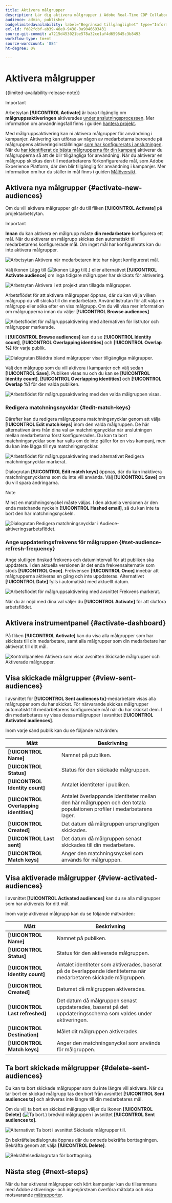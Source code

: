 ```yaml
---
title: Aktivera målgrupper
description: Lär dig aktivera målgrupper i Adobe Real-Time CDP Collaboration.
audience: admin, publisher
badgelimitedavailability: label="Begränsad tillgänglighet" type="Informative" url="https://helpx.adobe.com/se/legal/product-descriptions/real-time-customer-data-platform-collaboration.html newtab=true"
exl-id: fd82fcbf-ab39-48e0-9438-0a9046693431
source-git-commit: a7215d453021be578a32ce1af4d659845c3b8493
workflow-type: tm+mt
source-wordcount: '884'
ht-degree: 0%

---
```


# Aktivera målgrupper

{{limited-availability-release-note}}

>[!IMPORTANT]
>
>Arbetsytan **[!UICONTROL Activate]** är bara tillgänglig om **målgruppsaktiveringen** aktiverades [ under anslutningsprocessen](../connect/establishing-connections.md#connection-settings). Mer information om användningsfall finns i guiden [hantera projekt](./manage-projects.md#project-use-cases).

Med målgruppsaktivering kan ni aktivera målgrupper för användning i kampanjer. Aktivering kan utföras av någon av medarbetarna beroende på målgruppens aktiveringsinställningar [som har konfigurerats i anslutningen](/help/guide/connect/establishing-connections.md#configure-connection-settings). När du [har identifierat de bästa målgrupperna för din kampanj](./discover.md) aktiverar du målgrupperna så att de blir tillgängliga för användning. När du aktiverar en målgrupp skickas den till medarbetarens förkonfigurerade mål, som Adobe Experience Platform, där den blir tillgänglig för användning i kampanjer. Mer information om hur du ställer in mål finns i guiden [Målöversikt](../destinations/overview.md).

## Aktivera nya målgrupper {#activate-new-audiences}

Om du vill aktivera målgrupper går du till fliken **[!UICONTROL Activate]** på projektarbetsytan.

>[!IMPORTANT]
>
>**Innan** du kan aktivera en målgrupp måste **din medarbetare** konfigurera ett mål. När du aktiverar en målgrupp skickas den automatiskt till medarbetarens konfigurerade mål. Om inget mål har konfigurerats kan du inte aktivera målgrupper.
>
>![Arbetsytan Aktivera när medarbetaren inte har något konfigurerat mål.](/help/assets/collaborate/activate/no-destination-configured.png)

Välj ikonen Lägg till (![ikonen Lägg till).](/help/assets/icons/plus.png)) eller alternativet **[!UICONTROL Activate audience]** om inga tidigare målgrupper har skickats för aktivering.

![Arbetsytan Aktivera i ett projekt utan tillagda målgrupper.](/help/assets/collaborate/activate/activate-new-audiences.png)

Arbetsflödet för att aktivera målgrupper öppnas, där du kan välja vilken målgrupp du vill skicka till din medarbetare. Använd listrutan för att välja en målgrupp eller söka efter en viss målgrupp. Om du vill visa mer information om målgrupperna innan du väljer **[!UICONTROL Browse audiences]**

![Arbetsflödet för målgruppsaktivering med alternativen för listrutor och målgrupper markerade.](/help/assets/collaborate/activate/audience-activation.png)

I **[!UICONTROL Browse audiences]** kan du se **[!UICONTROL Identity count]**, **[!UICONTROL Overlapping identities]** och **[!UICONTROL Overlap %]** för varje publik.

![Dialogrutan Bläddra bland målgrupper visar tillgängliga målgrupper.](/help/assets/collaborate/activate/browse-audiences.png)

Välj den målgrupp som du vill aktivera i kampanjer och välj sedan **[!UICONTROL Save]**. Publiken visas nu och du kan se **[!UICONTROL Identity count]**, **[!UICONTROL Overlapping identities]** och **[!UICONTROL Overlap %]** för den valda publiken.

![Arbetsflödet för målgruppsaktivering med den valda målgruppen visas.](/help/assets/collaborate/activate/audience-selected.png)

### Redigera matchningsnycklar {#edit-match-keys}

Därefter kan du redigera målgruppens matchningsnycklar genom att välja **[!UICONTROL Edit match keys]** inom den valda målgruppen. De här alternativen ärvs från dina val av matchningsnycklar när anslutningen mellan medarbetarna först konfigurerades. Du kan ta bort matchningsnycklar som har valts om de inte gäller för en viss kampanj, men du kan inte lägga till nya matchningsnycklar.

![Arbetsflödet för målgruppsaktivering med alternativet Redigera matchningsnycklar markerat.](/help/assets/collaborate/activate/edit-match-keys.png)

Dialogrutan **[!UICONTROL Edit match keys]** öppnas, där du kan inaktivera matchningsnycklarna som du inte vill använda. Välj **[!UICONTROL Save]** om du vill spara ändringarna.

>[!NOTE]
>
>Minst en matchningsnyckel måste väljas. I den aktuella versionen är den enda matchande nyckeln **[!UICONTROL Hashed email]**, så du kan inte ta bort den här matchningsnyckeln.

![Dialogrutan Redigera matchningsnycklar i Audiece-aktiveringsarbetsflödet.](/help/assets/collaborate/activate/edit-match-keys-selection.png)

### Ange uppdateringsfrekvens för målgruppen {#set-audience-refresh-frequency}

Ange slutligen önskad frekvens och datumintervall för att publiken ska uppdatera. I den aktuella versionen är det enda frekvensalternativ som stöds **[!UICONTROL Once]**. Frekvensen **[!UICONTROL Once]** innebär att målgrupperna aktiveras en gång och inte uppdateras. Alternativet **[!UICONTROL Date]** fylls i automatiskt med aktuellt datum.

![Arbetsflödet för målgruppsaktivering med avsnittet Frekvens markerat.](/help/assets/collaborate/activate/audience-frequency.png)

När du är nöjd med dina val väljer du **[!UICONTROL Activate]** för att slutföra arbetsflödet.

## Aktivera instrumentpanel {#activate-dashboard}

På fliken **[!UICONTROL Activate]** kan du visa alla målgrupper som har skickats till din medarbetare, samt alla målgrupper som din medarbetare har aktiverat till ditt mål.

![Kontrollpanelen Aktivera som visar avsnitten Skickade målgrupper och Aktiverade målgrupper.](/help/assets/collaborate/activate/activate-dashboard.png)

## Visa skickade målgrupper {#view-sent-audiences}

I avsnittet för **[!UICONTROL Sent audiences to]**-medarbetare visas alla målgrupper som du har skickat. För närvarande skickas målgrupper automatiskt till medarbetarens konfigurerade mål när du har skickat dem. I din medarbetares vy visas dessa målgrupper i avsnittet **[!UICONTROL Activated audiences]**.

Inom varje sänd publik kan du se följande mätvärden:

| Mått | Beskrivning |
|---------|----------|
| **[!UICONTROL Name]** | Namnet på publiken. |
| **[!UICONTROL Status]** | Status för den skickade målgruppen. |
| **[!UICONTROL Identity count]** | Antalet identiteter i publiken. |
| **[!UICONTROL Overlapping identities]** | Antalet överlappande identiteter mellan den här målgruppen och den totala populationen profiler i medarbetarens lager. |
| **[!UICONTROL Created]** | Det datum då målgruppen ursprungligen skickades. |
| **[!UICONTROL Last sent]** | Det datum då målgruppen senast skickades till din medarbetare. |
| **[!UICONTROL Match keys]** | Anger den matchningsnyckel som används för målgruppen. |

## Visa aktiverade målgrupper {#view-activated-audiences}

I avsnittet **[!UICONTROL Activated audiences]** kan du se alla målgrupper som har aktiverats för ditt mål.

Inom varje aktiverad målgrupp kan du se följande mätvärden:

| Mått | Beskrivning |
|---------|----------|
| **[!UICONTROL Name]** | Namnet på publiken. |
| **[!UICONTROL Status]** | Status för den aktiverade målgruppen. |
| **[!UICONTROL Identity count]** | Antalet identiteter som aktiverades, baserat på de överlappande identiteterna när medarbetaren skickade målgruppen. |
| **[!UICONTROL Created]** | Datumet då målgruppen aktiverades. |
| **[!UICONTROL Last refreshed]** | Det datum då målgruppen senast uppdaterades, baserat på det uppdateringsschema som valdes under aktiveringen. |
| **[!UICONTROL Destination]** | Målet dit målgruppen aktiverades. |
| **[!UICONTROL Match keys]** | Anger den matchningsnyckel som används för målgruppen. |

## Ta bort skickade målgrupper {#delete-sent-audiences}

Du kan ta bort skickade målgrupper som du inte längre vill aktivera. När du tar bort en skickad målgrupp tas den bort från avsnittet **[!UICONTROL Sent audiences to]** och aktiveras inte längre till din medarbetares mål.

Om du vill ta bort en skickad målgrupp väljer du ikonen **[!UICONTROL Delete]** (![Ta bort.](/help/assets/icons/delete.png)) bredvid målgruppen i avsnittet **[!UICONTROL Sent audiences to]**.

![Alternativet Ta bort i avsnittet Skickade målgrupper till.](/help/assets/collaborate/activate/delete-sent-audiences.png)

En bekräftelsedialogruta öppnas där du ombeds bekräfta borttagningen. Bekräfta genom att välja **[!UICONTROL Delete]**.

![Bekräftelsedialogrutan för borttagning.](/help/assets/collaborate/activate/delete-sent-audiences-confirmation.png)

## Nästa steg {#next-steps}

När du har aktiverat målgrupper och kört kampanjer kan du tillsammans med Adobe aktiverings- och ingenjörsteam överföra mätdata och visa motsvarande [mätrapporter](/help/guide/collaborate/measure.md).
